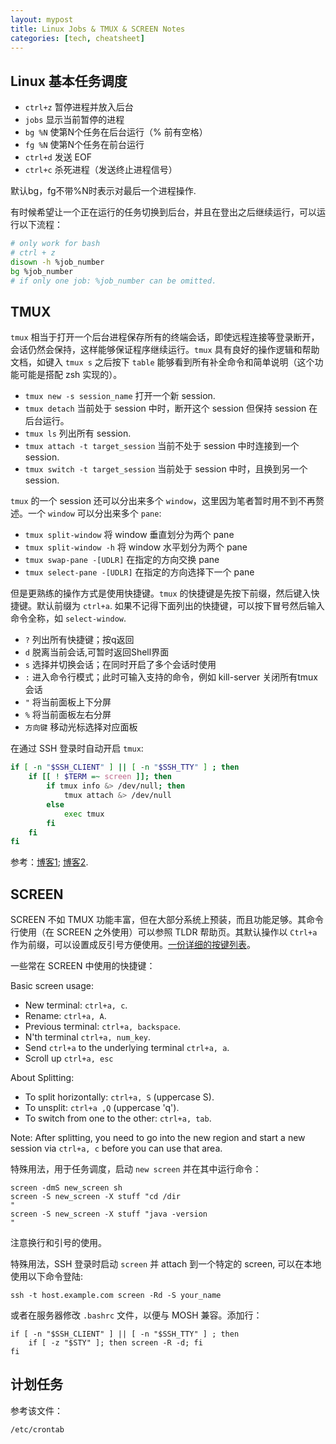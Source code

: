 ```yaml
---
layout: mypost
title: Linux Jobs & TMUX & SCREEN Notes
categories: [tech, cheatsheet]
---
```


## Linux 基本任务调度

- `ctrl+z` 暂停进程并放入后台
- `jobs` 显示当前暂停的进程
- `bg %N` 使第N个任务在后台运行（% 前有空格）
- `fg %N` 使第N个任务在前台运行
- `ctrl+d` 发送 EOF
- `ctrl+c` 杀死进程（发送终止进程信号）

默认bg，fg不带%N时表示对最后一个进程操作.

有时候希望让一个正在运行的任务切换到后台，并且在登出之后继续运行，可以运行以下流程：

```sh
# only work for bash
# ctrl + z
disown -h %job_number
bg %job_number
# if only one job: %job_number can be omitted.
```

## TMUX

`tmux` 相当于打开一个后台进程保存所有的终端会话，即使远程连接等登录断开，会话仍然会保持，这样能够保证程序继续运行。`tmux` 具有良好的操作逻辑和帮助文档，如键入 `tmux s` 之后按下 `table` 能够看到所有补全命令和简单说明（这个功能可能是搭配 zsh 实现的）。 

- `tmux new -s session_name` 打开一个新 session.
- `tmux detach` 当前处于 session 中时，断开这个 session 但保持 session 在后台运行。
- `tmux ls` 列出所有 session.
- `tmux attach -t target_session` 当前不处于 session 中时连接到一个 session.
- `tmux switch -t target_session` 当前处于 session 中时，且换到另一个 session.

`tmux` 的一个 session 还可以分出来多个 `window`，这里因为笔者暂时用不到不再赘述。一个 `window` 可以分出来多个 `pane`:

- `tmux split-window` 将 window 垂直划分为两个 pane
- `tmux split-window -h` 将 window 水平划分为两个 pane
- `tmux swap-pane -[UDLR]` 在指定的方向交换 pane
- `tmux select-pane -[UDLR]` 在指定的方向选择下一个 pane

但是更熟练的操作方式是使用快捷键。`tmux` 的快捷键是先按下前缀，然后键入快捷键。默认前缀为 `ctrl+a`. 如果不记得下面列出的快捷键，可以按下冒号然后输入命令全称，如 `select-window`.

- `?` 列出所有快捷键；按q返回
- `d` 脱离当前会话,可暂时返回Shell界面
- `s` 选择并切换会话；在同时开启了多个会话时使用
- `:` 进入命令行模式；此时可输入支持的命令，例如 kill-server 关闭所有tmux会话
- `"` 将当前面板上下分屏
- `%` 将当前面板左右分屏
- `方向键` 移动光标选择对应面板

在通过 SSH 登录时自动开启 `tmux`:

```sh
if [ -n "$SSH_CLIENT" ] || [ -n "$SSH_TTY" ] ; then
    if [[ ! $TERM =~ screen ]]; then
        if tmux info &> /dev/null; then
            tmux attach &> /dev/null
        else
            exec tmux
        fi
    fi
fi
```

参考：[博客1](http://wdxtub.com/2016/f03/30/tmux-guide/); [博客2](http://kumu-linux.github.io/blog/2013/08/06/tmux/).

## SCREEN

SCREEN 不如 TMUX 功能丰富，但在大部分系统上预装，而且功能足够。其命令行使用（在 SCREEN 之外使用）可以参照 TLDR 帮助页。其默认操作以 `Ctrl+a` 作为前缀，可以设置成反引号方便使用。[一份详细的按键列表](http://aperiodic.net/screen/quick_reference)。

一些常在 SCREEN 中使用的快捷键：

Basic screen usage:

- New terminal: `ctrl+a, c`.
- Rename: `ctrl+a, A`.
- Previous terminal: `ctrl+a, backspace`.
- N'th terminal `ctrl+a, num_key`.
- Send `ctrl+a` to the underlying terminal `ctrl+a, a`.
- Scroll up `ctrl+a, esc`

About Splitting:

- To split horizontally: `ctrl+a, S` (uppercase S).
- To unsplit: `ctrl+a ,Q` (uppercase 'q').
- To switch from one to the other: `ctrl+a, tab`.

Note: After splitting, you need to go into the new region and start a new session via `ctrl+a, c` before you can use that area. 

特殊用法，用于任务调度，启动 `new screen` 并在其中运行命令：

```
screen -dmS new_screen sh
screen -S new_screen -X stuff "cd /dir
"
screen -S new_screen -X stuff "java -version
"
```

注意换行和引号的使用。

特殊用法，SSH 登录时启动 `screen` 并 attach 到一个特定的 screen, 可以在本地使用以下命令登陆:

    ssh -t host.example.com screen -Rd -S your_name

或者在服务器修改 `.bashrc` 文件，以便与 MOSH 兼容。添加行：
    
    if [ -n "$SSH_CLIENT" ] || [ -n "$SSH_TTY" ] ; then
        if [ -z "$STY" ]; then screen -R -d; fi
    fi

## 计划任务

参考该文件：

```
/etc/crontab
```


